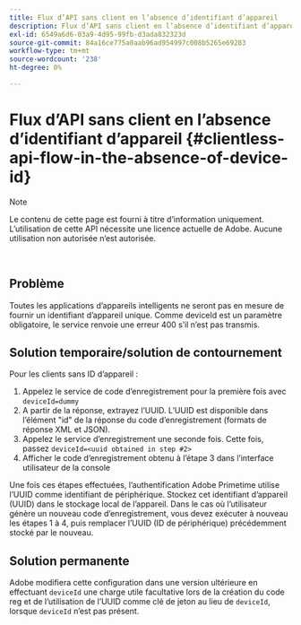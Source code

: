 ```yaml
---
title: Flux d’API sans client en l’absence d’identifiant d’appareil
description: Flux d’API sans client en l’absence d’identifiant d’appareil
exl-id: 6549a6d6-03a9-4d95-99fb-d3ada832323d
source-git-commit: 84a16ce775a0aab96ad954997c008b5265e69283
workflow-type: tm+mt
source-wordcount: '238'
ht-degree: 0%

---
```


# Flux d’API sans client en l’absence d’identifiant d’appareil {#clientless-api-flow-in-the-absence-of-device-id}

>[!NOTE]
>
>Le contenu de cette page est fourni à titre d’information uniquement. L’utilisation de cette API nécessite une licence actuelle de Adobe. Aucune utilisation non autorisée n’est autorisée.

</br>


## Problème

Toutes les applications d’appareils intelligents ne seront pas en mesure de fournir un identifiant d’appareil unique.  Comme deviceId est un paramètre obligatoire, le service renvoie une erreur 400 s’il n’est pas transmis.


## Solution temporaire/solution de contournement

Pour les clients sans ID d’appareil :

1. Appelez le service de code d’enregistrement pour la première fois avec `deviceId=dummy`
1. A partir de la réponse, extrayez l’UUID. L’UUID est disponible dans l’élément &quot;id&quot; de la réponse du code d’enregistrement (formats de réponse XML et JSON).
1. Appelez le service d’enregistrement une seconde fois. Cette fois, passez `deviceId=<uuid obtained in step #2>`
1. Afficher le code d’enregistrement obtenu à l’étape 3 dans l’interface utilisateur de la console


Une fois ces étapes effectuées, l’authentification Adobe Primetime utilise l’UUID comme identifiant de périphérique. Stockez cet identifiant d’appareil (UUID) dans le stockage local de l’appareil. Dans le cas où l’utilisateur génère un nouveau code d’enregistrement, vous devez exécuter à nouveau les étapes 1 à 4, puis remplacer l’UUID (ID de périphérique) précédemment stocké par le nouveau.



## Solution permanente

Adobe modifiera cette configuration dans une version ultérieure en effectuant `deviceId` une charge utile facultative lors de la création du code reg et de l’utilisation de l’UUID comme clé de jeton au lieu de `deviceId`, lorsque `deviceId` n’est pas présent.

<!--
## Related Information

- [Clientless API Reference](/help/authentication/rest-api-reference.md)
-->
